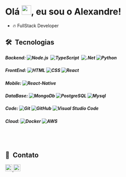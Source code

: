 <!-- <div align="center">
</div> -->


<h1 align="left">Olá <img src="https://raw.githubusercontent.com/kaueMarques/kaueMarques/master/hi.gif" height="30px">, eu sou o Alexandre!</h1>

- 🔥 FullStack Developer


## 🛠 &nbsp;Tecnologias

##### Backend: ![Node.js](https://img.shields.io/badge/-Node.js-05122A?style=flat&logo=node.js)&nbsp; ![TypeScript](https://img.shields.io/badge/-TypeScript-05122A??style=flat&logo=typescript)&nbsp; ![.Net](https://img.shields.io/badge/.NET-05122A?style=flat&logo=.net&logoColor=white)&nbsp;![Python](https://img.shields.io/badge/Python-05122A?style=flat&logo=python&logoColor=white)&nbsp;
##### FrontEnd: ![HTML](https://img.shields.io/badge/-HTML-05122A?style=flat&logo=HTML5)&nbsp;![CSS](https://img.shields.io/badge/-CSS-05122A?style=flat&logo=CSS3&logoColor=1572B6)&nbsp;![React](https://img.shields.io/badge/-React-05122A?style=flat&logo=react)&nbsp;
##### Mobile: ![React-Native](https://img.shields.io/badge/React_Native-05122A?style=flat&logo=react&logoColor=61DAFB)&nbsp;
##### DataBase: ![MongoDb](https://img.shields.io/badge/-MongoDB-05122A??style=flat&logo=mongodb&logoColor=white)&nbsp;![PostgreSQL](https://img.shields.io/badge/-PostgreSQL-05122A?style=flat&logo=postgresql)&nbsp;![Mysql](https://img.shields.io/badge/MySQL-05122A?style=flat&logo=mysql&logoColor=white)&nbsp;
##### Code: ![Git](https://img.shields.io/badge/-Git-05122A?style=flat&logo=git)&nbsp;![GitHub](https://img.shields.io/badge/-GitHub-05122A?style=flat&logo=github)&nbsp;![Visual Studio Code](https://img.shields.io/badge/-Visual%20Studio%20Code-05122A?style=flat&logo=visual-studio-code&logoColor=007ACC)&nbsp;
##### Cloud: ![Docker](https://img.shields.io/badge/-Docker-05122A??style=flat&logo=appveyor)&nbsp;![AWS](https://img.shields.io/badge/Amazon_AWS-05122A?style=flat&logo=amazon-aws&logoColor=white)&nbsp;

<br><br>


## 📝 &nbsp;Contato
<div>
  <a href="https://www.linkedin.com/in/alexandre-borges-003330166/">
  <img height="22" alt="LinkedIn" src="https://img.shields.io/badge/linkedin%20-%230077B5.svg?&style=for-the-badge&logo=linkedin&logoColor=white"/>
  </a>

  <a href="mailto:ale13borges@gmail.com">
  <img height="22" alt="Gmail" src="https://img.shields.io/badge/Gmail-D14836?style=for-the-badge&logo=gmail&logoColor=white" />
  </a>
</div>

<!-- <p>
  <img src="https://media3.giphy.com/media/ln7z2eWriiQAllfVcn/200w.webp" width="40"><img src="https://i.giphy.com/media/eNAsjO55tPbgaor7ma/200w.webp" width="40"><img src="https://i.giphy.com/media/IdyAQJVN2kVPNUrojM/200.webp" width="40"><img src="https://media3.giphy.com/media/kdFc8fubgS31b8DsVu/giphy.webp" width="40"><img src="https://media.giphy.com/media/kH1DBkPNyZPOk0BxrM/giphy.gif" width="90"><img src="https://media.giphy.com/media/SsCYf6DRFJrOpP0IoM/giphy.gif" width="60">
<p> -->
